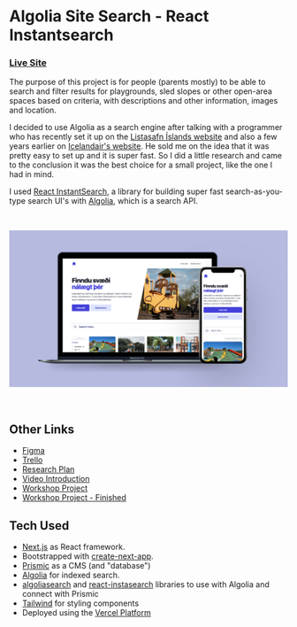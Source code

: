 # Algolia Site Search - React Instantsearch  

### [Live Site](https://leiksvaedi.vercel.app/)

The purpose of this project is for people (parents mostly) to be able to search and filter results for playgrounds, sled slopes or other open-area spaces based on criteria, with descriptions and other information, images and location.  

I decided to use Algolia as a search engine after talking with a programmer who has recently set it up on the [Listasafn Íslands website](https://www.listasafn.is/en/) and also a few years earlier on [Icelandair's website](https://www.icelandair.com/en-gb/). He sold me on the idea that it was pretty easy to set up and it is super fast. So I did a little research and came to the conclusion it was the best choice for a small project, like the one I had in mind.  

I used [React InstantSearch](https://www.algolia.com/doc/guides/building-search-ui/what-is-instantsearch/react/), a library for building super fast search-as-you-type search UI's with [Algolia](https://www.algolia.com/), which is a search API.  

&nbsp;

<img src="https://raw.githubusercontent.com/hebaulf/leiksvaedi/main/public/leiksvaedi.jpg" alt="Screenshots of the site seen on deskop and mobile browsers" />

&nbsp;

## Other Links
- [Figma](https://www.figma.com/file/jvZwfXC2k54UzPWEJGqLiK/Leiksv%C3%A6%C3%B0i?node-id=9%3A256)
- [Trello](https://trello.com/b/uqaRcjkj)
- [Research Plan](https://docs.google.com/document/d/1OkaT8R1GwkFL3oBCgeQO2-0nYSwmwdO1G1hUgrLWiAM/edit?usp=sharing)
- [Video Introduction]()
- [Workshop Project](https://codepen.io/hebfar/pen/abqvWBa)
- [Workshop Project - Finished](https://codepen.io/hebfar/pen/wvyKaro)


## Tech Used
- [Next.js](https://nextjs.org/) as React framework. 
- Bootstrapped with [create-next-app](https://github.com/vercel/next.js/tree/canary/packages/create-next-app). 
- [Prismic](https://prismic.io/) as a CMS (and "database") 
- [Algolia](https://www.algolia.com/) for indexed search.
- [algoliasearch](https://www.npmjs.com/package/algoliasearch) and [react-instasearch](https://github.com/algolia/react-instantsearch) libraries to use with Algolia and connect with Prismic
- [Tailwind](https://tailwindcss.com/) for styling components
- Deployed using the [Vercel Platform](https://vercel.com/new?utm_medium=default-template&filter=next.js&utm_source=create-next-app&utm_campaign=create-next-app-readme)

